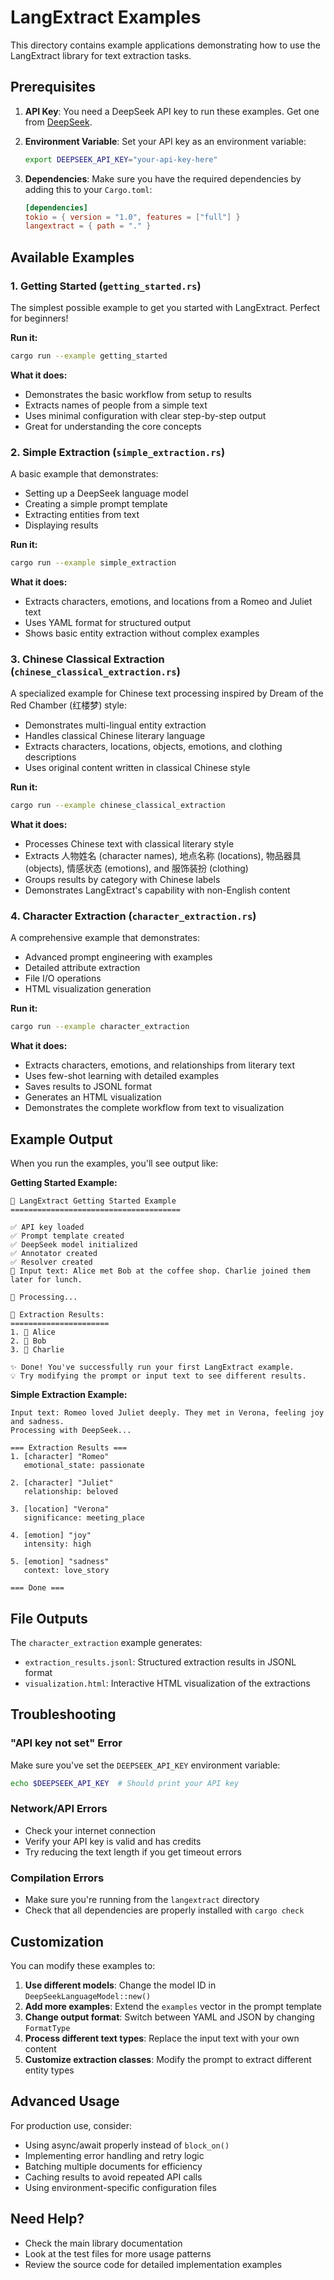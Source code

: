 # LangExtract Examples

This directory contains example applications demonstrating how to use the LangExtract library for text extraction tasks.

## Prerequisites

1. **API Key**: You need a DeepSeek API key to run these examples. Get one from [DeepSeek](https://platform.deepseek.com/).

2. **Environment Variable**: Set your API key as an environment variable:

   ```bash
   export DEEPSEEK_API_KEY="your-api-key-here"
   ```

3. **Dependencies**: Make sure you have the required dependencies by adding this to your `Cargo.toml`:
   ```toml
   [dependencies]
   tokio = { version = "1.0", features = ["full"] }
   langextract = { path = "." }
   ```

## Available Examples

### 1. Getting Started (`getting_started.rs`)

The simplest possible example to get you started with LangExtract. Perfect for beginners!

**Run it:**

```bash
cargo run --example getting_started
```

**What it does:**

- Demonstrates the basic workflow from setup to results
- Extracts names of people from a simple text
- Uses minimal configuration with clear step-by-step output
- Great for understanding the core concepts

### 2. Simple Extraction (`simple_extraction.rs`)

A basic example that demonstrates:

- Setting up a DeepSeek language model
- Creating a simple prompt template
- Extracting entities from text
- Displaying results

**Run it:**

```bash
cargo run --example simple_extraction
```

**What it does:**

- Extracts characters, emotions, and locations from a Romeo and Juliet text
- Uses YAML format for structured output
- Shows basic entity extraction without complex examples

### 3. Chinese Classical Extraction (`chinese_classical_extraction.rs`)

A specialized example for Chinese text processing inspired by Dream of the Red Chamber (红楼梦) style:

- Demonstrates multi-lingual entity extraction
- Handles classical Chinese literary language
- Extracts characters, locations, objects, emotions, and clothing descriptions
- Uses original content written in classical Chinese style

**Run it:**

```bash
cargo run --example chinese_classical_extraction
```

**What it does:**

- Processes Chinese text with classical literary style
- Extracts 人物姓名 (character names), 地点名称 (locations), 物品器具 (objects), 情感状态 (emotions), and 服饰装扮 (clothing)
- Groups results by category with Chinese labels
- Demonstrates LangExtract's capability with non-English content

### 4. Character Extraction (`character_extraction.rs`)

A comprehensive example that demonstrates:

- Advanced prompt engineering with examples
- Detailed attribute extraction
- File I/O operations
- HTML visualization generation

**Run it:**

```bash
cargo run --example character_extraction
```

**What it does:**

- Extracts characters, emotions, and relationships from literary text
- Uses few-shot learning with detailed examples
- Saves results to JSONL format
- Generates an HTML visualization
- Demonstrates the complete workflow from text to visualization

## Example Output

When you run the examples, you'll see output like:

**Getting Started Example:**

```
🚀 LangExtract Getting Started Example
======================================

✅ API key loaded
✅ Prompt template created
✅ DeepSeek model initialized
✅ Annotator created
✅ Resolver created
📝 Input text: Alice met Bob at the coffee shop. Charlie joined them later for lunch.

🔄 Processing...

🎉 Extraction Results:
======================
1. 👤 Alice
2. 👤 Bob
3. 👤 Charlie

✨ Done! You've successfully run your first LangExtract example.
💡 Try modifying the prompt or input text to see different results.
```

**Simple Extraction Example:**

```
Input text: Romeo loved Juliet deeply. They met in Verona, feeling joy and sadness.
Processing with DeepSeek...

=== Extraction Results ===
1. [character] "Romeo"
   emotional_state: passionate

2. [character] "Juliet"
   relationship: beloved

3. [location] "Verona"
   significance: meeting_place

4. [emotion] "joy"
   intensity: high

5. [emotion] "sadness"
   context: love_story

=== Done ===
```

## File Outputs

The `character_extraction` example generates:

- `extraction_results.jsonl`: Structured extraction results in JSONL format
- `visualization.html`: Interactive HTML visualization of the extractions

## Troubleshooting

### "API key not set" Error

Make sure you've set the `DEEPSEEK_API_KEY` environment variable:

```bash
echo $DEEPSEEK_API_KEY  # Should print your API key
```

### Network/API Errors

- Check your internet connection
- Verify your API key is valid and has credits
- Try reducing the text length if you get timeout errors

### Compilation Errors

- Make sure you're running from the `langextract` directory
- Check that all dependencies are properly installed with `cargo check`

## Customization

You can modify these examples to:

1. **Use different models**: Change the model ID in `DeepSeekLanguageModel::new()`
2. **Add more examples**: Extend the `examples` vector in the prompt template
3. **Change output format**: Switch between YAML and JSON by changing `FormatType`
4. **Process different text types**: Replace the input text with your own content
5. **Customize extraction classes**: Modify the prompt to extract different entity types

## Advanced Usage

For production use, consider:

- Using async/await properly instead of `block_on()`
- Implementing error handling and retry logic
- Batching multiple documents for efficiency
- Caching results to avoid repeated API calls
- Using environment-specific configuration files

## Need Help?

- Check the main library documentation
- Look at the test files for more usage patterns
- Review the source code for detailed implementation examples
